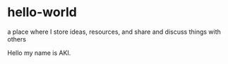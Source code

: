 # hello-world
a place where I store ideas, resources, and share and discuss things with others

Hello my name is AKI. 
